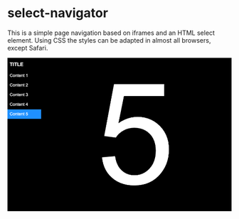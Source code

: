 # select-navigator

This is a simple page navigation based on iframes and an HTML select element.
Using CSS the styles can be adapted in almost all browsers, except Safari.

![example](example.png?raw=true "Example")
